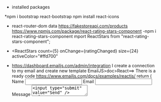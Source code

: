 - installed packages

\*npm i bootstrap react-bootstrap
npm install react-icons

- react-router-dom
  data
  https://fakestoreapi.com/products
  https://www.npmjs.com/package/react-rating-stars-component
  -npm i react-rating-stars-component
  mport ReactStars from "react-rating-stars-component";

* <ReactStars
  count={5}
  onChange={ratingChanged}
  size={24}
  activeColor="#ffd700"

- https://dashboard.emailjs.com/admin/integration
  I create a connection to my email and create new template
  EmailJS>doc>React==> There is a ready code
  https://www.emailjs.com/docs/examples/reactjs/
  return (
  <form ref={form} onSubmit={sendEmail}>
  <label>Name</label>
  <input type="text" name="user_name" />
  <label>Email</label>
  <input type="email" name="user_email" />
  <label>Message</label>
  <textarea name="message" />
  <input type="submit" value="Send" />
  </form>
  );
  };
  name shold be same with the template from email.js
  Hello {{user_name}},

You got a new message from {{from_name}}:
Your email is {{user_email}}

{{message}}

Best wishes,
Adem team

npm install emailjs-com
For login
react-google-button
https://www.npmjs.com/package/react-google-button

# For deployment

npm i firebase
import React, { useContext, useEffect } from "react";
FROM FIREBASE
Import the functions you need from the SDKs you need
it cover all history method
import { useNavigate } from "react-router-dom";
import order is important
import { initializeApp } from "firebase/app";
import {
getAuth,
GoogleAuthProvider,
signInWithPopup,
} from "firebase/auth";
-it stay on the same page
onAuthStateChanged,

TODO: Add SDKs for Firebase products that you want to use
 https://firebase.google.com/docs/web/setup#available-libraries
import GoogleButton from "react-google-button";
